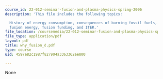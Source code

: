 ```yaml
---
course_id: 22-012-seminar-fusion-and-plasma-physics-spring-2006
description: 'This file includes the following topics:

  History of energy consumption, consequences of burning fossil fuels, fission energy,
  fusion energy, fusion funding, and ITER.'
file_location: /coursemedia/22-012-seminar-fusion-and-plasma-physics-spring-2006/4597e82c1987f827904a3363362ee800_why_fusion_d.pdf
file_type: application/pdf
layout: pdf
title: why_fusion_d.pdf
type: course
uid: 4597e82c1987f827904a3363362ee800

---
```

None